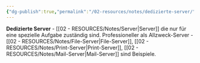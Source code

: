 ```yaml
---
{"dg-publish":true,"permalink":"/02-resources/notes/dedizierte-server/","tags":["informatik/netzwerk/server","computer/spezialisierung","informatik/hardware"],"noteIcon":"","updated":"2025-10-29T12:59:04.899+01:00"}
---
```



**Dedizierte Server** - [[02 - RESOURCES/Notes/Server\|Server]] die nur für eine spezielle Aufgabe zuständig sind.
Professioneller als Allzweck-Server - [[02 - RESOURCES/Notes/File-Server\|File-Server]], [[02 - RESOURCES/Notes/Print-Server\|Print-Server]], [[02 - RESOURCES/Notes/Mail-Server\|Mail-Server]] sind Beispiele.